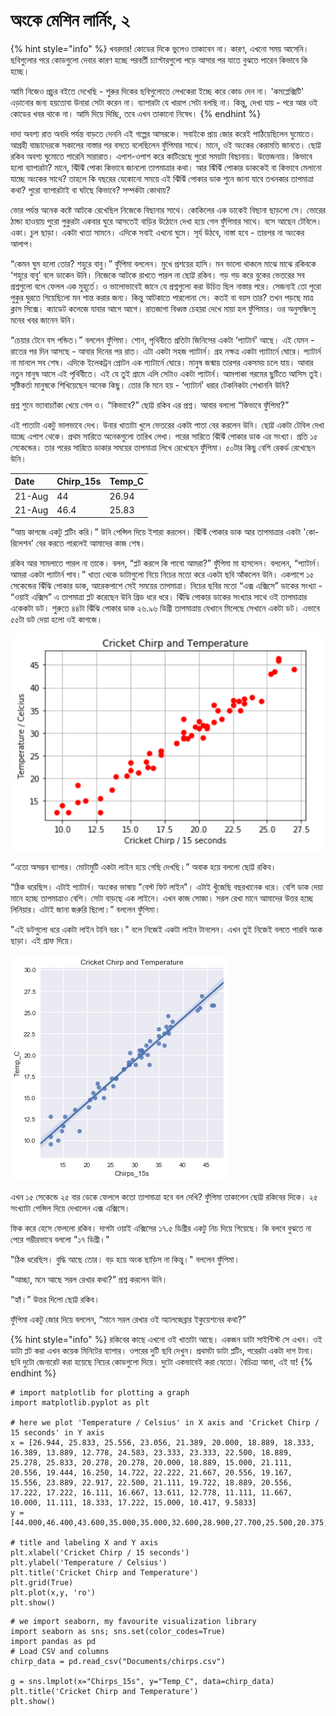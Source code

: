 # অংকে মেশিন লার্নিং, ২

{% hint style="info" %}
খবরদার! কোডের দিকে ভুলেও তাকাবেন না। কারণ, এখনো সময় আসেনি। ছবিগুলোর পরে কোডগুলো দেবার কারণ হচ্ছে পরবর্তী চ্যাপ্টারগুলো পড়ে আসার পর যাতে বুঝতে পারেন কিভাবে কি হচ্ছে। 

  
আমি নিজেও প্রচুর বইতে দেখেছি - শুরুর দিকের ছবিগুলোতে লেখকেরা ইচ্ছে করে কোড দেন না। 'কমপ্লেক্সিটি' এড়ানোর জন্য হয়তোবা উনারা সেটা করেন না। ব্যাপারটা যে খারাপ সেটা বলছি না। কিন্তু, দেখা যায় - পরে আর ওই কোডের খবর থাকে না। আমি দিয়ে দিচ্ছি, তবে এখন  তাকানো নিষেধ। 
{% endhint %}

দাদা অবশ্য রাত অবধি পর্যন্ত বাড়তে দেননি এই গল্পের আসরকে। সবাইকে প্রায় জোর করেই পাঠিয়েছিলেন ঘুমোতে। আগ্রহী বাচ্চাদেরকে সকালের নাস্তার পর বসতে বলেছিলেন ফুঁপিমার সাথে। মানে, ওই অংকের কেরামতি জানতে। ছোট্ট রকিব অবশ্য ঘুমোতে পারেনি সারারাত। এপাশ-ওপাশ করে কাটিয়েছে পুরো সময়টা বিছানায়। উত্তেজনায়। কিভাবে হলো ব্যাপারটা? মানে, ঝিঁঝিঁ পোকা কিভাবে জানলো তাপমাত্রার কথা। আর ঝিঁঝিঁ পোকার ডাককেই বা কিভাবে মেলানো যাচ্ছে অংকের সাথে? তাহলে কি বছরের যেকোনো সময়ে এই ঝিঁঝিঁ পোকার ডাক শুনে জানা যাবে তখনকার তাপমাত্রা কথা? পুরো ব্যাপারটাই বা ঘটছে কিভাবে? সম্পর্কটা কোথায়?

ভোর পর্যন্ত অনেক কষ্টে আটকে রেখেছিল নিজেকে বিছানার সাথে। কোকিলের এক ডাকেই বিছানা ছাড়লো সে। ভোরের ঠান্ডা হাওয়ায় পুরো পুকুরটা একবার ঘুরে আসতেই বাড়ির উঠোনে দেখা হয়ে গেল ফুঁপিমার সাথে। বসে আছেন টেবিলে। একা। চুল ছাড়া। একটা খাতা সামনে। এদিকে সবাই এখনো ঘুমে। সূর্য উঠবে, নাস্তা হবে - তারপর না অংকের আলাপ।

“কেমন ঘুম হলো তোর? শহুরে বাবু।” ফুঁপিমা বললেন। মুখে প্রশয়ের হাসি। মন ভালো থাকলে মাঝে মাঝে রকিবকে ‘শহুরে বাবু’ বলে ডাকেন উনি। নিজেকে আটকে রাখতে পারল না ছোট্ট রকিব। গড় গড় করে বুকের ভেতরের সব প্রশ্নগুলো বলে ফেলল এক মুহূর্তে। ও ভালোভাবেই জানে যে প্রশ্নগুলো করা উচিত ছিল নাস্তার পরে। সেজন্যই তো পুরো পুকুর ঘুরতে গিয়েছিলো মন শান্ত করার জন্য। কিন্তু আটকাতে পারলোনা সে। কতই বা বয়স তার? তখন পড়ছে মাত্র ক্লাস সিক্সে। ক্যাডেট কলেজে যাবার আগে আগে। রাতজাগা বিধ্বস্ত চেহারা দেখে মায়া হল ফুঁপিমার। ওর অনুসন্ধিৎসু মনের খবর জানেন উনি।

“চেয়ার টেনে বস পন্ডিত।” বললেন ফুঁপিমা। শোন, পৃথিবীতে প্রতিটা জিনিসের একটা ‘প্যাটার্ন’ আছে। এই যেমন - রাতের পর দিন আসছে - আবার দিনের পর রাত। এটা একটা সহজ প্যাটার্ন। গ্রহ নক্ষত্র একটা প্যাটার্নে ঘোরে। প্যাটার্ন না মানলে সব শেষ। এদিকে ইলেকট্রন প্রোটন এক প্যাটার্নে ঘোরে। মানুষ জন্মায় তারপর একসময় চলে যায়। আবার নতুন মানুষ আসে এই পৃথিবীতে। এই যে তুই গ্রামে এলি সেটাও একটা প্যাটার্ন। আমপাকা গরমের ছুটিতে আসিস তুই। সৃষ্টিকর্তা মানুষকে শিখিয়েছেন অনেক কিছু। তোর কি মনে হয় - ‘প্যাটার্ন’ ধরার টেকনিকটা শেখাননি উনি?

প্রশ্ন শুনে ভ্যাবাচ্যাঁকা খেয়ে গেল ও। “কিভাবে?” ছোট্ট রকিব এর প্রশ্ন। আবার বললো “কিভাবে ফুঁপিমা?”

এই পাতাটা একটু ভালভাবে দেখ। উনার খাতাটা খুলে ভেতরের একটা পাতা বের করলেন উনি। ছোট্ট একটা টেবিল দেখা যাচ্ছে এপাশ থেকে। প্রথম সারিতে অনেকগুলো তারিখ লেখা। পরের সারিতে ঝিঁঝিঁ পোকার ডাক এর সংখ্যা। প্রতি ১৫ সেকেন্ডের। তার পরের সারিতে ডাকার সময়ের তাপমাত্রা লিখে রেখেছেন ফুঁপিমা। ৫০টার কিছু বেশি রেকর্ড রেখেছেন উনি। 

| Date | Chirp\_15s | Temp\_C |
| :--- | :--- | :--- |
| 21-Aug | 44 | 26.94 |
| 21-Aug | 46.4 | 25.83 |

“আয় কাগজে একটু প্লটিং করি।” উনি পেন্সিল দিয়ে ইশারা করলেন। ঝিঁঝিঁ পোকার ডাক আর তাপমাত্রার একটা 'কো-রিলেশন' বের করতে পারলেই আমাদের কাজ শেষ। 

রকিব আর সামলাতে পারল না তাকে। বলল, “প্লট করলে কি পাবো আমরা?” ফুঁপিমা মা হাসলেন। বললেন, “প্যাটার্ন। আমরা একটা প্যাটার্ন পাব।” খাতা থেকে ডাটাগুলো নিয়ে নিচের মতো করে একটা ছবি আঁকলেন উনি। একপাশে ১৫ সেকেন্ডের ঝিঁঝি পোকার ডাক, আরেকপাশে সেই সময়ের তাপমাত্রা। নিচের ছবির মতো “এক্স এক্সিসে” ডাকের সংখ্যা - “ওয়াই এক্সিস” এ তাপমাত্রা প্লট করেছেন উনি গ্রিড ধরে ধরে। ঝিঁঝি পোকার ডাকের সংখ্যার সাথে ওই তাপমাত্রার একেকটা ডট। শুরুতে ৪৪টা ঝিঁঝি পোকার ডাক ২৬.৯৬ ডিগ্রী তাপমাত্রায় যেখানে মিলেছে সেখানে একটা ডট। এভাবে ৫৫টা ডট দেয়া হলো ওই কাগজে। 

![&#x99D;&#x9BF;&#x981;&#x99D;&#x9BF;&#x981; &#x9AA;&#x9CB;&#x995;&#x9BE; &#x9A5;&#x9BE;&#x9B0;&#x9CD;&#x9AE;&#x9CB;&#x9AE;&#x9BF;&#x99F;&#x9BE;&#x9B0;](.gitbook/assets/1.png)

“এতো অসম্ভব ব্যাপার। মোটামুটি একটা লাইন হয়ে গেছি দেখছি।” অবাক হয়ে বললো ছোট্ট রকিব।

“ঠিক ধরেছিস। এটাই প্যাটার্ন। অংকের ভাষায় "বেস্ট ফিট লাইন"। এটাই খুঁজেছি বছরখানেক ধরে। বেশি ডাক দেয়া মানে হচ্ছে তাপমাত্রাও বেশি। সেটা বাড়ছে এক লাইনে। এখন কাজ সোজা। সরল রেখা মানে আমাদের উত্তর হচ্ছে লিনিয়ার। এটাই জানা জরুরি ছিলো।” বললেন ফুঁপিমা। 

"এই ডটগুলো ধরে একটা লাইন টানি বরং।" বলে নিজেই একটা লাইন টানলেন। এখন তুই নিজেই বলতে পারবি অংক ছাড়া। এই গ্রাফ দিয়ে। 

![&#x9A6;&#x9BE;&#x997; &#x99F;&#x9C7;&#x9A8;&#x9C7; &#x9AB;&#x9C7;&#x9B2;&#x9B2;&#x9BE;&#x9AE; &#x9A1;&#x99F;&#x997;&#x9C1;&#x9B2;&#x9CB;&#x9B0; &#x989;&#x9AA;&#x9B0; &#x9A6;&#x9BF;&#x9DF;&#x9C7; ](.gitbook/assets/2.png)

এখন ১৫ সেকেন্ডে ২৫ বার ডেকে ফেললে কতো তাপমাত্রা হবে বল দেখি? ফুঁপিমা তাকালেন ছোট্ট রকিবের দিকে। ২৫ সংখ্যাটা পেন্সিল দিয়ে দেখালেন এক্স এক্সিসে। 

ফিক করে হেসে ফেললো রকিব। দাগটা ওয়াই এক্সিসের ১৭.৫ ডিগ্রীর একটু নিচ দিয়ে গিয়েছে। কি বলবে বুঝতে না পেরে গম্ভীরভাবে বললো "১৭ ডিগ্রী।" 

"ঠিক ধরেছিস। বুদ্ধি আছে তোর। বড় হয়ে অংক ছাড়িস না কিন্তু।"  বললেন ফুঁপিমা। 

"আচ্ছা, মনে আছে সরল রেখার কথা?” প্রশ্ন করলেন উনি।

“হ্যাঁ।” উত্তর দিলো ছোট্ট রকিব।

ফুঁপিমা একটু জোর দিয়ে বললেন, “মানে সরল রেখার ওই অ্যালজেব্রার ইকুয়েশনের কথা?”

{% hint style="info" %}
রকিবের কাছে এখনো ওই খাতাটা আছে। একজন ডাটা সাইন্টিস্ট সে এখন। ওই ডাটা প্লট করা এখন কয়েক মিনিটের ব্যাপার। ওপরের দুটি ছবি দেখুন। প্রথমটা ডাটা প্লটিং, পরেরটা একটা দাগ টানা। ছবি দুটো জেনারেট করা হয়েছে নিচের কোডগুলো দিয়ে। দুটো একভাবেই করা যেতো। বৈচিত্র্য আনা, এই যা! 
{% endhint %}

```text
# import matplotlib for plotting a graph
import matplotlib.pyplot as plt

# here we plot 'Temperature / Celsius' in X axis and 'Cricket Chirp / 15 seconds' in Y axis
x = [26.944, 25.833, 25.556, 23.056, 21.389, 20.000, 18.889, 18.333, 16.389, 13.889, 12.778, 24.583, 23.333, 23.333, 22.500, 18.889, 25.278, 25.833, 20.278, 20.278, 20.000, 18.889, 15.000, 21.111, 20.556, 19.444, 16.250, 14.722, 22.222, 21.667, 20.556, 19.167, 15.556, 23.889, 22.917, 22.500, 21.111, 19.722, 18.889, 20.556, 17.222, 17.222, 16.111, 16.667, 13.611, 12.778, 11.111, 11.667, 10.000, 11.111, 18.333, 17.222, 15.000, 10.417, 9.5833]
y = [44.000,46.400,43.600,35.000,35.000,32.600,28.900,27.700,25.500,20.375,12.500,37.000,37.500,36.500,36.200,33.000,43.000,46.000,29.000,31.700,31.000,28.750,23.500,32.400,31.000,29.500,22.500,20.600,35.000,33.100,31.500,28.800,21.300,37.800,37.000,37.100,36.200,31.400,30.200,31.300,26.100,25.200,23.660,22.250,17.500,15.500,14.750,15.000,14.000,18.500,27.700,26.000,21.700,12.500,12.500]

# title and labeling X and Y axis
plt.xlabel('Cricket Chirp / 15 seconds')
plt.ylabel('Temperature / Celsius')
plt.title('Cricket Chirp and Temperature')
plt.grid(True)
plt.plot(x,y, 'ro')
plt.show()
```

```text
# we import seaborn, my favourite visualization library
import seaborn as sns; sns.set(color_codes=True)
import pandas as pd
# Load CSV and columns
chirp_data = pd.read_csv("Documents/chirps.csv")

g = sns.lmplot(x="Chirps_15s", y="Temp_C", data=chirp_data)
plt.title('Cricket Chirp and Temperature')
plt.show()
```

